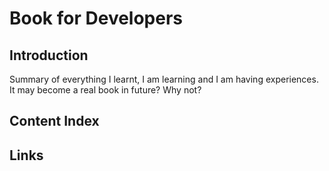 Book for Developers
===================

Introduction
------------

Summary of everything I learnt, I am learning and I am having experiences. It may become a real book in future? Why not?

Content Index
-------------





Links
-----

